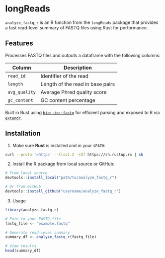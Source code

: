 # longReads

`analyze_fastq_r` is an R function from the `longReads` package that provides a fast read-level summary of FASTQ files using Rust for performance.

## Features

Processes FASTQ files and outputs a dataframe with the following columns:

| Column        | Description                      |
|---------------|----------------------------------|
| `read_id`     | Identifier of the read           |
| `length`      | Length of the read in base pairs |
| `avg_quality` | Average Phred quality score      |
| `gc_content`  | GC content percentage            |

Built in Rust using [`bio::io::fastq`](https://docs.rs/bio/latest/bio/io/fastq/) for efficient parsing and exposed to R via [`extendr`](https://extendr.github.io/).

## Installation

1.  Make sure **Rust** is installed and in your `$PATH`:

``` bash
curl --proto '=https' --tlsv1.2 -sSf https://sh.rustup.rs | sh
```

2.  Install the R package from local source or GitHub:

``` r
# From local source
devtools::install_local("path/to/analyze_fastq_r")

# Or from GitHub
devtools::install_github("username/analyze_fastq_r")
```

3.  Usage

``` r
library(analyze_fastq_r)

# Path to your FASTQ file
fastq_file <- "example.fastq"

# Generate read-level summary
summary_df <- analyze_fastq_r(fastq_file)

# View results
head(summary_df)
```